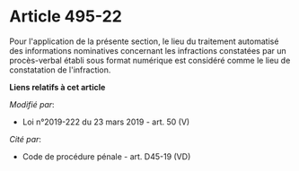 # Article 495-22

Pour l'application de la présente section, le lieu du traitement automatisé des informations nominatives concernant les
infractions constatées par un procès-verbal établi sous format numérique est considéré comme le lieu de constatation de
l'infraction.

**Liens relatifs à cet article**

_Modifié par_:

  - Loi n°2019-222 du 23 mars 2019 - art. 50 (V)

_Cité par_:

  - Code de procédure pénale - art. D45-19 (VD)
